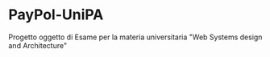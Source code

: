 # PayPol-UniPA
Progetto oggetto di Esame per la materia universitaria "Web Systems design and Architecture"
